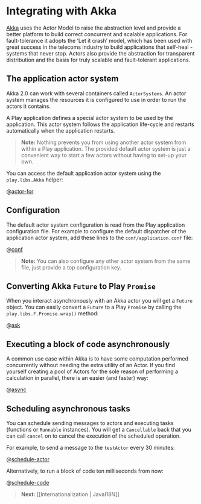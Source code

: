 <!--- Copyright (C) 2009-2013 Typesafe Inc. <http://www.typesafe.com> -->
# Integrating with Akka

[Akka](http://akka.io/) uses the Actor Model to raise the abstraction level and provide a better platform to build correct concurrent and scalable applications. For fault-tolerance it adopts the ‘Let it crash’ model, which has been used with great success in the telecoms industry to build applications that self-heal - systems that never stop. Actors also provide the abstraction for transparent distribution and the basis for truly scalable and fault-tolerant applications.

## The application actor system

Akka 2.0 can work with several containers called `ActorSystems`. An actor system manages the resources it is configured to use in order to run the actors it contains. 

A Play application defines a special actor system to be used by the application. This actor system follows the application life-cycle and restarts automatically when the application restarts.

> **Note:** Nothing prevents you from using another actor system from within a Play application. The provided default actor system is just a convenient way to start a few actors without having to set-up your own.

You can access the default application actor system using the `play.libs.Akka` helper:

@[actor-for](code/javaguide/akka/JavaAkka.java)

## Configuration

The default actor system configuration is read from the Play application configuration file. For example to configure the default dispatcher of the application actor system, add these lines to the `conf/application.conf` file:

@[conf](code/javaguide/akka/akka.conf)

> **Note:** You can also configure any other actor system from the same file, just provide a top configuration key.

## Converting Akka `Future` to Play `Promise`

When you interact asynchronously with an Akka actor you will get a `Future` object. You can easily convert a `Future` to a Play `Promise` by calling the `play.libs.F.Promise.wrap()` method:

@[ask](code/javaguide/akka/ask/Application.java)

## Executing a block of code asynchronously

A common use case within Akka is to have some computation performed concurrently without needing the extra utility of an Actor. If you find yourself creating a pool of Actors for the sole reason of performing a calculation in parallel, there is an easier (and faster) way:

@[async](code/javaguide/akka/async/Application.java)

## Scheduling asynchronous tasks

You can schedule sending messages to actors and executing tasks (functions or `Runnable` instances). You will get a `Cancellable` back that you can call `cancel` on to cancel the execution of the scheduled operation.

For example, to send a message to the `testActor` every 30 minutes:

@[schedule-actor](code/javaguide/akka/JavaAkka.java)

Alternatively, to run a block of code ten milliseconds from now:

@[schedule-code](code/javaguide/akka/JavaAkka.java)

> **Next:** [[Internationalization | JavaI18N]]
